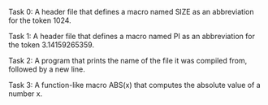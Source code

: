 Task 0: A header file that defines a macro named SIZE as an abbreviation for the token 1024.

Task 1: A header file that defines a macro named PI as an abbreviation for the token 3.14159265359.

Task 2: A program that prints the name of the file it was compiled from, followed by a new line.

Task 3: A function-like macro ABS(x) that computes the absolute value of a number x.

